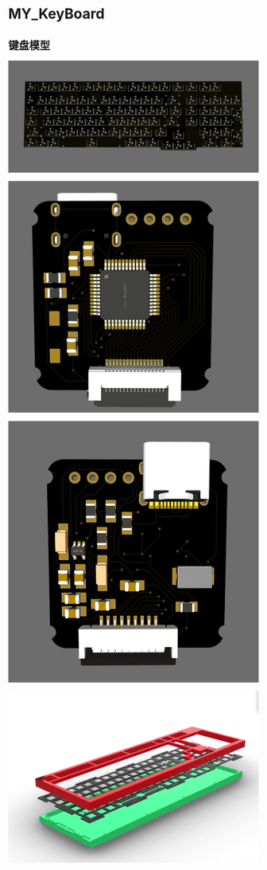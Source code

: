 # MY_KeyBoard

## 键盘模型

![pcb](https://raw.githubusercontent.com/HaySep17th/uPic_store/master/uPic/Snipaste_2023-07-29_18-10-54.png)

![分离小板](https://raw.githubusercontent.com/HaySep17th/uPic_store/master/uPic/Snipaste_2023-07-29_18-12-40.png)

![分离小板 2](https://raw.githubusercontent.com/HaySep17th/uPic_store/master/uPic/Snipaste_2023-07-29_18-12-25.png)

![键盘外壳建模](https://raw.githubusercontent.com/HaySep17th/uPic_store/master/uPic/Snipaste_2023-07-29_18-20-26.png)